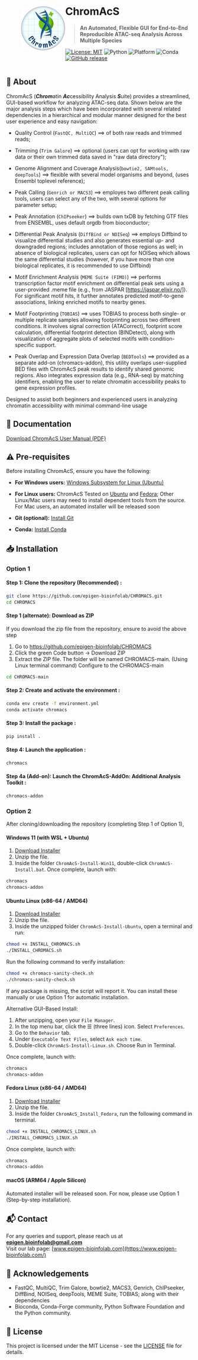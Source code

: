 
<div style="display: flex; align-items: center;">
  <img src="chromacs/assets/ChromAcS.png" alt="ChromAcS Logo" width="120" style="margin-left: 40px;" />
  <div>
  
# **ChromAcS**

> **An Automated, Flexible GUI for End-to-End Reproducible ATAC-seq Analysis Across Multiple Species**

[![License: MIT](https://img.shields.io/badge/License-MIT-green.svg)](LICENSE)
![Python](https://img.shields.io/badge/Python-3.9%2B-blue)
![Platform](https://img.shields.io/badge/Platform-Linux%20%7C%20MacOS-lightgrey)
![Conda](https://img.shields.io/badge/Conda-Required-yellowgreen)
[![GitHub release](https://img.shields.io/github/v/release/epigen-bioinfolab/CHROMACS)](https://github.com/epigen-bioinfolab/CHROMACS/releases)

  </div>
</div>



## 📖 About

ChromAcS (***Chrom***atin ***Ac***cessibility Analysis ***S***uite) provides a streamlined, GUI-based workflow for analyzing ATAC-seq data. Shown below are the major analysis steps which have been incorporated with several related dependencies in a hierarchical and modular manner designed for the best user experience and easy navigation:

- Quality Control (`FastQC, MultiQC`) ==> of both raw reads and trimmed reads;

- Trimming (`Trim Galore`) ==> optional (users can opt for working with raw data or their own trimmed data saved in "raw data directory");

- Genome Alignment and Coverage Analysis(`bowtie2, SAMtools, deepTools`) ==> flexible with several model organisms and beyond, (uses Ensembl toplevel reference);

- Peak Calling (`Genrich or MACS3`) ==> employes two different peak calling tools, users can select any of the two, with several options for parameter setup;

- Peak Annotation (`ChIPseeker`) ==> builds own txDB by fetching GTF files from ENSEMBL, uses default orgdb from bioconductor;

- Differential Peak Analysis (`DiffBind or NOISeq`) ==> employs Diffbind to visualize differential studies and also generates essential up- and downgraded regions; includes annotation of those regions as well; in absence of biological replicates, users can opt for NOISeq which allows the same differential studies (however, if you have more than one biological replicates, it is recommended to use Diffbind)

- Motif Enrichment Analysis (`MEME Suite (FIMO)`) ==> performs transcription factor motif enrichment on differential peak sets using a user-provided .meme file (e.g., from JASPAR [https://jaspar.elixir.no/]). For significant motif hits, it further annotates predicted motif-to-gene associations, linking enriched motifs to nearby genes.

- Motif Footprinting (`TOBIAS`) ==> uses TOBIAS to process both single- or multiple replicate samples allowing footprinting across two different conditions. It involves signal correction (ATACorrect), footprint score calculation, differential footprint detection (BINDetect), along with visualization of aggregate plots of selected motifs with condition-specific support. 

- Peak Overlap and Expression Data Overlap  (`BEDTools`) ==> provided as a separate add-on (chromacs-addon), this utility overlaps user-supplied BED files with ChromAcS peak results to identify shared genomic regions. Also integrates expression data (e.g., RNA-seq) by matching identifiers, enabling the user to relate chromatin accessibility peaks to gene expression profiles.


Designed to assist both beginners and experienced users in analyzing chromatin accessibility with minimal command-line usage

## 📖 Documentation

[Download ChromAcS User Manual (PDF)](https://github.com/epigen-bioinfolab/CHROMACS/blob/main/User_Manual.pdf)


## ⚠️ Pre-requisites

Before installing ChromAcS, ensure you have the following:

- **For Windows users:** [Windows Subsystem for Linux (Ubuntu)](https://learn.microsoft.com/en-us/windows/wsl/install)
  
- **For Linux users:** ChromAcS Tested on [Ubuntu](https://ubuntu.com/download) and [Fedora](https://getfedora.org/); Other Linux/Mac users may need to install dependent tools from the source. For Mac users, an automated installer will be released soon
  
- **Git (optional):** [Install Git](https://git-scm.com/book/en/v2/Getting-Started-Installing-Git)
  
- **Conda:** [Install Conda](https://docs.conda.io/projects/conda/en/latest/user-guide/install/index.html)

## 📥 Installation
### Option 1
#### Step 1: Clone the repository (Recommended) :
```bash
git clone https://github.com/epigen-bioinfolab/CHROMACS.git
cd CHROMACS
```

#### Step 1 (alternate): Download as ZIP
If you download the zip file from the repository, ensure to avoid the above step

1. Go to https://github.com/epigen-bioinfolab/CHROMACS
2. Click the green Code button → Download ZIP
3. Extract the ZIP file.
The folder will be named CHROMACS-main. (Using Linux terminal command) Configure to the CHROMACS-main
```bash
cd CHROMACS-main
```

#### Step 2: Create and activate the environment :
```bash
conda env create -f environment.yml
conda activate chromacs
```

#### Step 3: Install the package :
```bash
pip install .
```

#### Step 4: Launch the application :
```bash
chromacs
```

#### Step 4a (Add-on): Launch the ChromAcS-AddOn: Additional Analysis Toolkit :
```bash
chromacs-addon
```

### Option 2
After cloning/downloading the repository (completing Step 1 of Option 1),
#### Windows 11 (with WSL + Ubuntu)
1. [Download Installer](https://github.com/epigen-bioinfolab/CHROMACS/blob/main/Install/ChromAcS-Install-Win11.zip)
2. Unzip the file.
3. Inside the folder `ChromAcS-Install-Win11`, double-click `ChromAcS-Install.bat`.
Once complete, launch with:
```bash
chromacs
chromacs-addon
```
#### Ubuntu Linux (x86-64 / AMD64)
1. [Download Installer](https://github.com/epigen-bioinfolab/CHROMACS/blob/main/Install/ChromAcS-Install-Ubuntu.zip)
2. Unzip the file.
3. Inside the unzipped folder `ChromAcS-Install-Ubuntu`, open a terminal and run:
```bash
chmod +x INSTALL_CHROMACS.sh
./INSTALL_CHROMACS.sh
```
Run the following command to verify installation:
```bash
chmod +x chromacs-sanity-check.sh
./chromacs-sanity-check.sh
```
If any package is missing, the script will report it. You can install these manually or use Option 1 for automatic installation.

Alternative GUI-Based Install:
1. After unzipping, open your `File Manager`.
2. In the top menu bar, click the ☰ (three lines) icon. Select `Preferences`.
3. Go to the `Behavior` tab.
4. Under `Executable Text Files`, select `Ask each time`.
5. Double-click `ChromAcS-Install-Linux.sh`. Choose Run in Terminal.

Once complete, launch with:
```bash
chromacs
chromacs-addon
```

#### Fedora Linux (x86-64 / AMD64)
1. [Download Installer](https://github.com/epigen-bioinfolab/CHROMACS/blob/main/Install/ChromAcS_Install_Fedora.zip)
2. Unzip the file.
3. Inside the folder `ChromAcS_Install_Fedora`, run the following command in terminal.
```bash
chmod +x INSTALL_CHROMACS_LINUX.sh
./INSTALL_CHROMACS_LINUX.sh
```
Once complete, launch with:
```bash
chromacs
chromacs-addon
```
#### macOS (ARM64 / Apple Silicon)
Automated installer will be released soon. For now, please use Option 1 (Step-by-step installation).

## 📬 Contact

For any queries and support, please reach us at **epigen.bioinfolab@gmail.com**  
Visit our lab page: [www.epigen-bioinfolab.com](https://www.epigen-bioinfolab.com/)

## 🧩 Acknowledgements

- FastQC, MultiQC, Trim Galore, bowtie2, MACS3, Genrich, ChIPseeker, DiffBind, NOISeq, deepTools, MEME Suite, TOBIAS; along with their dependencies
- Bioconda, Conda-Forge community, Python Software Foundation and the Python community.

## 📝 License
This project is licensed under the MIT License - see the [LICENSE](LICENSE) file for details.
